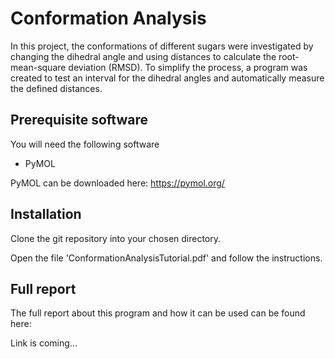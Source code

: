 # Conformation Analysis
In this project, the conformations of different sugars were investigated by changing the dihedral angle and using distances to calculate the root-mean-square deviation (RMSD). To simplify the process, a program was created to test an interval for the dihedral angles and automatically measure the defined distances.  

## Prerequisite software
You will need the following software
* PyMOL

PyMOL can be downloaded here: https://pymol.org/

## Installation
Clone the git repository into your chosen directory. 

Open the file 'ConformationAnalysisTutorial.pdf' and follow the instructions.

## Full report
The full report about this program and how it can be used can be found here:

Link is coming...
